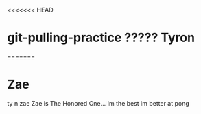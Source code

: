 <<<<<<< HEAD
# git-pulling-practice ????? Tyron
=======
# Zae
ty n zae
Zae is The Honored One...
Im the best im better at pong